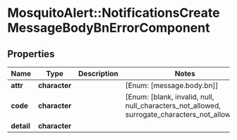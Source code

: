 # MosquitoAlert::NotificationsCreateMessageBodyBnErrorComponent


## Properties
Name | Type | Description | Notes
------------ | ------------- | ------------- | -------------
**attr** | **character** |  | [Enum: [message.body.bn]] 
**code** | **character** |  | [Enum: [blank, invalid, null, null_characters_not_allowed, surrogate_characters_not_allowed]] 
**detail** | **character** |  | 



